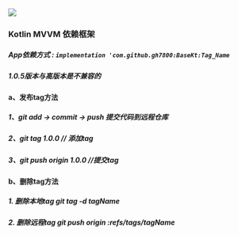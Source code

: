 
# [![](https://jitpack.io/v/gh7800/BaseKt.svg)](https://jitpack.io/#gh7800/BaseKt)

### Kotlin MVVM 依赖框架

##### App依赖方式 : ``` implementation 'com.github.gh7800:BaseKt:Tag_Name ```

##### **1.0.5版本与高版本是不兼容的**

#### a、发布tag方法
##### 1、git add → commit → push  提交代码到远程仓库
##### 2、git tag 1.0.0   // 添加tag
##### 3、git push origin 1.0.0  //提交tag

#### b、删除tag方法
##### 1. 删除本地tag  git tag -d tagName
##### 2. 删除远程tag  git push origin :refs/tags/tagName
